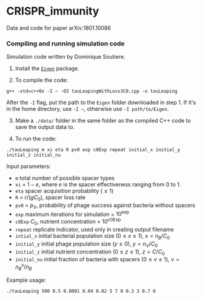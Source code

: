 # CRISPR_immunity
Data and code for paper arXiv:1801.10086


### Compiling and running simulation code

Simulation code written by Dominique Soutiere.

 1. Install the [`Eigen`](http://eigen.tuxfamily.org/index.php?title=Main_Page#Download) package.

 2. To compile the code:

``` 
g++ -std=c++0x -I ~ -O3 tauLeapingWithLoss3C0.cpp -o tauLeaping
```

After the `-I` flag, put the path to the `Eigen` folder downloaded in step 1. If it's in the home directory, use `-I ~`, otherwise use `-I path/to/Eigen`. 

 3. Make a `./data/` folder in the same folder as the compiled C++ code to save the output data to.

 4. To run the code: 

```
./tauLeaping m xi eta R pv0 exp c0Exp repeat initial_x initial_y initial_z initial_nu
```

Input parameters:

 * `m` total number of possible spacer types
 * `xi` = $1-e$, where $e$ is the spacer effectiveness ranging from $0$ to $1$. 
 * `eta` spacer acquisition probability ($\leq 1$)
 * `R` = $r/(gC_0)$, spacer loss rate 
 * `pv0` = $p_V$, probability of phage success against bacteria without spacers
 * `exp` maximum iterations for simulation = $10^{\text{exp}}$
 * `c0Exp` $C_0$, nutrient concentration = $10^{\text{c0Exp}}$
 * `repeat` replicate indicator, used only in creating output filename
 * `intial_x` initial bacterial population size ($0 \leq x \leq 1$), $x = n_B/C_0$
 * `initial_y` initial phage population size ($y \geq 0$), $y = n_V/C_0$ 
 * `initial_z` initial nutrient concentration ($0 \leq z \leq 1$), $z = C/C_0$
 * `initial_nu` initial fraction of bacteria with spacers ($0 \leq \nu \leq 1$), $\nu = n_B^s/n_B$


Example usage:

```
./tauLeaping 500 0.5 0.0001 0.04 0.02 5 7 0 0.3 3 0.7 0
```
